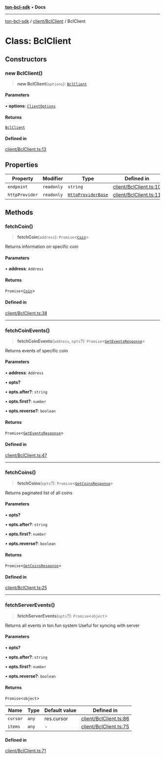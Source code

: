 [**ton-bcl-sdk**](../../../README.md) • **Docs**

***

[ton-bcl-sdk](../../../README.md) / [client/BclClient](../README.md) / BclClient

# Class: BclClient

## Constructors

### new BclClient()

> **new BclClient**(`options`): [`BclClient`](BclClient.md)

#### Parameters

• **options**: [`ClientOptions`](../../types/type-aliases/ClientOptions.md)

#### Returns

[`BclClient`](BclClient.md)

#### Defined in

[client/BclClient.ts:13](https://github.com/ton-fun-tech/ton-bcl-sdk/blob/3dee4fb16df3d2a9b10fc9541cf29b0c93974b86/src/client/BclClient.ts#L13)

## Properties

| Property | Modifier | Type | Defined in |
| ------ | ------ | ------ | ------ |
| `endpoint` | `readonly` | `string` | [client/BclClient.ts:10](https://github.com/ton-fun-tech/ton-bcl-sdk/blob/3dee4fb16df3d2a9b10fc9541cf29b0c93974b86/src/client/BclClient.ts#L10) |
| `httpProvider` | `readonly` | [`HttpProviderBase`](../../../provider/httpProviderBase/interfaces/HttpProviderBase.md) | [client/BclClient.ts:11](https://github.com/ton-fun-tech/ton-bcl-sdk/blob/3dee4fb16df3d2a9b10fc9541cf29b0c93974b86/src/client/BclClient.ts#L11) |

## Methods

### fetchCoin()

> **fetchCoin**(`address`): `Promise`\<[`Coin`](../../types/type-aliases/Coin.md)\>

Returns information on specific coin

#### Parameters

• **address**: `Address`

#### Returns

`Promise`\<[`Coin`](../../types/type-aliases/Coin.md)\>

#### Defined in

[client/BclClient.ts:38](https://github.com/ton-fun-tech/ton-bcl-sdk/blob/3dee4fb16df3d2a9b10fc9541cf29b0c93974b86/src/client/BclClient.ts#L38)

***

### fetchCoinEvents()

> **fetchCoinEvents**(`address`, `opts`?): `Promise`\<[`GetEventsResponse`](../../types/type-aliases/GetEventsResponse.md)\>

Returns events of specific coin

#### Parameters

• **address**: `Address`

• **opts?**

• **opts.after?**: `string`

• **opts.first?**: `number`

• **opts.reverse?**: `boolean`

#### Returns

`Promise`\<[`GetEventsResponse`](../../types/type-aliases/GetEventsResponse.md)\>

#### Defined in

[client/BclClient.ts:47](https://github.com/ton-fun-tech/ton-bcl-sdk/blob/3dee4fb16df3d2a9b10fc9541cf29b0c93974b86/src/client/BclClient.ts#L47)

***

### fetchCoins()

> **fetchCoins**(`opts`?): `Promise`\<[`GetCoinsResponse`](../../types/type-aliases/GetCoinsResponse.md)\>

Returns paginated list of all coins

#### Parameters

• **opts?**

• **opts.after?**: `string`

• **opts.first?**: `number`

• **opts.reverse?**: `boolean`

#### Returns

`Promise`\<[`GetCoinsResponse`](../../types/type-aliases/GetCoinsResponse.md)\>

#### Defined in

[client/BclClient.ts:25](https://github.com/ton-fun-tech/ton-bcl-sdk/blob/3dee4fb16df3d2a9b10fc9541cf29b0c93974b86/src/client/BclClient.ts#L25)

***

### fetchServerEvents()

> **fetchServerEvents**(`opts`?): `Promise`\<`object`\>

Returns all events in ton.fun system
Useful for syncing with server

#### Parameters

• **opts?**

• **opts.after?**: `string`

• **opts.first?**: `number`

• **opts.reverse?**: `boolean`

#### Returns

`Promise`\<`object`\>

| Name | Type | Default value | Defined in |
| ------ | ------ | ------ | ------ |
| `cursor` | `any` | res.cursor | [client/BclClient.ts:86](https://github.com/ton-fun-tech/ton-bcl-sdk/blob/3dee4fb16df3d2a9b10fc9541cf29b0c93974b86/src/client/BclClient.ts#L86) |
| `items` | `any` | - | [client/BclClient.ts:75](https://github.com/ton-fun-tech/ton-bcl-sdk/blob/3dee4fb16df3d2a9b10fc9541cf29b0c93974b86/src/client/BclClient.ts#L75) |

#### Defined in

[client/BclClient.ts:71](https://github.com/ton-fun-tech/ton-bcl-sdk/blob/3dee4fb16df3d2a9b10fc9541cf29b0c93974b86/src/client/BclClient.ts#L71)
